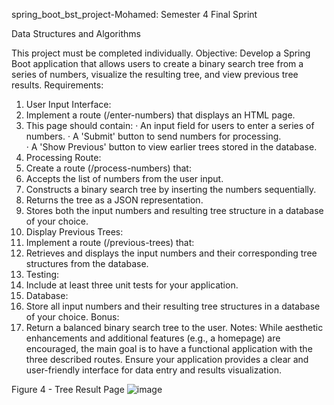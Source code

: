 spring_boot_bst_project-Mohamed: 
Semester 4 Final Sprint

Data Structures and Algorithms
 
This project must be completed individually.
Objective: 
Develop a Spring Boot application that allows users to create a binary search tree from a series of numbers, visualize the resulting tree, and view previous tree results. 
Requirements: 
1.	User Input Interface: 
1.	Implement a route (/enter-numbers) that displays an HTML page. 
2.	This page should contain: 
·	An input field for users to enter a series of numbers. 
·	A 'Submit' button to send numbers for processing.  
·	A 'Show Previous' button to view earlier trees stored in the database. 
2.	Processing Route: 
1.	Create a route (/process-numbers) that: 
1.	Accepts the list of numbers from the user input. 
2.	Constructs a binary search tree by inserting the numbers sequentially. 
3.	Returns the tree as a JSON representation. 
4.	Stores both the input numbers and resulting tree structure in a database of your choice. 
3.	Display Previous Trees: 
1.	Implement a route (/previous-trees) that: 
1.	Retrieves and displays the input numbers and their corresponding tree structures from the database. 
4.	Testing: 
1.	Include at least three unit tests for your application. 
5.	Database: 
1.	Store all input numbers and their resulting tree structures in a database of your choice. 
Bonus: 
1.	Return a balanced binary search tree to the user. 
Notes: 
While aesthetic enhancements and additional features (e.g., a homepage) are encouraged, the main goal is to have a functional application with the three described routes. 
Ensure your application provides a clear and user-friendly interface for data entry and results visualization.



 
Figure 4 - Tree Result Page
![image](https://github.com/user-attachments/assets/4b810a45-22c4-4c64-ab71-3e6e679645dc)
